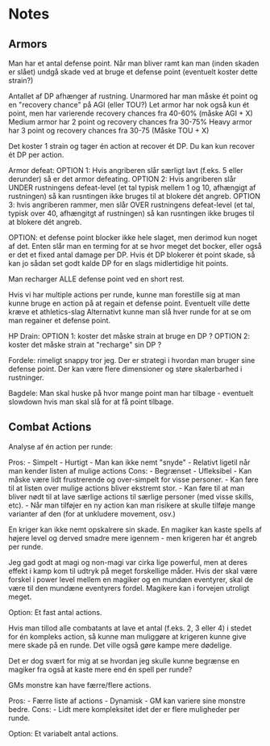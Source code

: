 # Notes


## Armors
Man har et antal defense point.
Når man bliver ramt kan man (inden skaden er slået) undgå skade ved at bruge et defense point (eventuelt koster dette strain?)

Antallet af DP afhænger af rustning.
Unarmored har man måske ét point og en "recovery chance" på AGI (eller TOU?)
Let armor har nok også kun ét point, men har varierende recovery chances fra 40-60% (måske AGI + X)
Medium armor har 2 point og recovery chances fra 30-75%
Heavy armor har 3 point og recovery chances fra 30-75 (Måske TOU + X)

Det koster 1 strain og tager én action at recover ét DP. Du kan kun recover ét DP per action.

Armor defeat:
OPTION 1: Hvis angriberen slår særligt lavt (f.eks. 5 eller derunder) så er det armor defeating.
OPTION 2: Hvis angriberen slår UNDER rustningens defeat-level (et tal typisk mellem 1 og 10, afhængigt af rustningen) så
          kan rusntingen ikke bruges til at blokere dét angreb.
OPTION 3: hvis angriberen rammer, men slår OVER rustningens defeat-level (et tal, typisk over 40, afhængitgt af rustningen)
          så kan rusntingen ikke bruges til at blokere dét angreb.


OPTION: et defense point blocker ikke hele slaget, men derimod kun noget af det.
Enten slår man en terming for at se hvor meget det bocker, eller også er det et
fixed antal damage per DP.
Hvis ét DP blokerer ét point skade, så kan jo sådan set godt kalde DP for en slags
midlertidige hit points.

Man recharger ALLE defense point ved en short rest.

Hvis vi har multiple actions per runde, kunne man forestille sig at man kunne bruge en action på at regain et defense point.
Eventuelt ville dette kræve et athletics-slag
Alternativt kunne man slå hver runde for at se om man regainer et defense point.

HP Drain:
OPTION 1: koster det måske strain at bruge en DP ?
OPTION 2: koster det måske strain at "recharge" sin DP ?


Fordele: rimeligt snappy tror jeg.
Der er strategi i hvordan man bruger sine defense point.
Der kan være flere dimensioner og støre skalerbarhed i rustninger.

Bagdele: Man skal huske på hvor mange point man har tilbage - eventuelt slowdown hvis man
skal slå for at få point tilbage.


## Combat Actions

Analyse af én action per runde:

Pros:
    - Simpelt
    - Hurtigt
    - Man kan ikke nemt "snyde"
    - Relativt ligetil når man kender listen af mulige actions
Cons:
    - Begrænset
    - Ufleksibel
    - Kan måske være lidt frustrerende og over-simpelt for visse personer.
    - Kan føre til at listen over mulige actions bliver ekstremt stor.
    - Kan føre til at man bliver nødt til at lave særlige actions til særlige
      personer (med visse skills, etc).
    - Når man tilføjer en ny action kan man risikere at skulle tilføje mange
      varianter af den (for at unkludere movement, osv.)

En kriger kan ikke nemt opskalrere sin skade. En magiker kan kaste spells
af højere level og derved smadre mere igennem - men krigeren har ét angreb per
runde.

Jeg gad godt at magi og non-magi var cirka lige powerful,
men at deres effekt i kamp kom til udtryk på meget forskellige
måder.  Hvis der skal være forskel i power level mellem en magiker og en
mundæn eventyrer, skal de være til den mundæne eventyrers fordel.
Magikere kan i forvejen utroligt meget.

Option: Et fast antal actions.

Hvis man tillod alle combatants at lave et antal (f.eks. 2, 3 eller 4)
i stedet for én kompleks action, så kunne man muliggøre at krigeren
kunne give mere skade på en runde. Det ville også gøre kampe mere dødelige.

Det er dog svært for mig at se hvordan jeg skulle kunne begrænse en magiker
fra også at kaste mere end én spell per runde?

GMs monstre kan have færre/flere actions.

Pros:
    - Færre liste af actions
    - Dynamisk
    - GM kan variere sine monstre bedre.
Cons:
    - Lidt mere kompleksitet idet der er flere muligheder per runde.

Option: Et variabelt antal actions.
